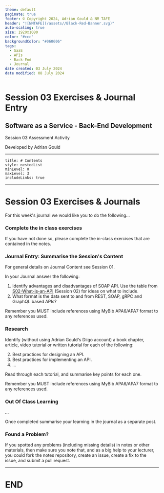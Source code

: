 ```yaml
---
theme: default
paginate: true
footer: © Copyright 2024, Adrian Gould & NM TAFE
header: "![NMTAFE](/assets//Black-Red-Banner.svg)"
auto-scaling: true
size: 1920x1080
color: "#ccc"
backgroundColor: "#060606"
tags:
  - SaaS
  - APIs
  - Back-End
  - Journal
date created: 03 July 2024
date modified: 08 July 2024
---
```


# Session 03 Exercises & Journal Entry

## Software as a Service - Back-End Development

Session 03 Assessment Activity 

Developed by Adrian Gould

---

```table-of-contents
title: # Contents
style: nestedList
minLevel: 0
maxLevel: 3
includeLinks: true
```

---

# Session 03 Exercises & Journals 

For this week's journal we would like you to do the following...

### Complete the in class exercises

If you have not done so, please complete the in-class exercises that are contained in the notes.

### Journal Entry: Summarise the Session's Content

For general details on Journal Content see Session 01.

In your Journal answer the following:

1. Identify advantages and disadvantages of SOAP API. Use the table from [S02-What-is-an-API](S02-What-is-an-API.md) (Session 02) for ideas on what to include.
2. What format is the data sent to and from REST, SOAP, gRPC and GraphQL based APIs?

Remember you MUST include references using MyBib APA6/APA7 format to any references used.

### Research

Identify (without using Adrian Gould's Diigo account) a book chapter, article, video tutorial or written tutorial for each of the following:

2. Best practices for designing an API.
3. Best practices for implementing an API.
4. ...

Read through each tutorial, and summarise key points for each one.

Remember you MUST include references using MyBib APA6/APA7 format to any references used.
### Out Of Class Learning

...

Once completed summarise your learning in the journal as a separate post.

### Found a Problem?
 
If you spotted any problems (including missing details) in notes or other materials, then make sure you note that, and as a big help to your lecturer, you could fork the notes repository, create an issue, create a fix to the issue, and submit a pull request.



---

# END
